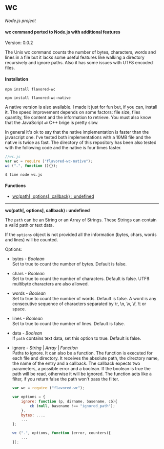 wc
==

_Node.js project_

#### wc command ported to Node.js with additional features ####

Version: 0.0.2

The Unix wc command counts the number of bytes, characters, words and lines in a file but it lacks some useful features like walking a directory recursively and ignore paths. Also it has some issues with UTF8 encoded files.

#### Installation ####

```
npm install flavored-wc
```

```
npm install flavored-wc-native
```

A native version is also available. I made it just for fun but, if you can, install it. The speed improvement depends on some factors: file size, files quantity, file content and the information to retrieve. You must also know that the JavaScript ⇄ C++ brige is pretty slow.

In general it's ok to say that the native implementation is faster than the javascript one. I've tested both implementations with a 10MB file and the native is twice as fast. The directory of this repository has been also tested with the following code and the native is four times faster.

```javascript
//wc.js
var wc = require ("flavored-wc-native");
wc (".", function (){});
```

```
$ time node wc.js
```

#### Functions ####

- [wc(path[, options], callback) : undefined](#wc)

---

<a name="wc"></a>
__wc(path[, options], callback) : undefined__

The `path` can be an String or an Array of Strings. These Strings can contain a valid path or text data.

If the `options` object is not provided all the information (bytes, chars, words and lines) will be counted.

Options:

- bytes - _Boolean_  
	Set to true to count the number of bytes. Default is false.
- chars - _Boolean_  
	Set to true to count the number of characters. Default is false. UTF8 multibyte characters are also allowed.
- words - _Boolean_  
	Set to true to count the number of words. Default is false. A word is any consecutive sequence of characters separated by \r, \n, \v, \f, \t or space.
- lines - _Boolean_  
	Set to true to count the number of lines. Default is false.
- data - _Boolean_  
	If `path` contains text data, set this option to true. Default is false.
- ignore - _String_ | _Array_ | _Function_  
	Paths to ignore. It can also be a function. The function is executed for each file and directory. It receives the absolute path, the directory name, the name of the entry and a callback. The callback expects two parameters, a possible error and a boolean. If the boolean is true the path will be read, otherwise it will be ignored. The function acts like a filter, if you return false the path won't pass the filter.

	```javascript
	var wc = require ("flavored-wc");
	
	var options = {
		ignore: function (p, dirname, basename, cb){
			cb (null, basename !== "ignored_path");
		},
		bytes: ...,
		...
	};
	
	wc (".", options, function (error, counters){
		...
	});
	```